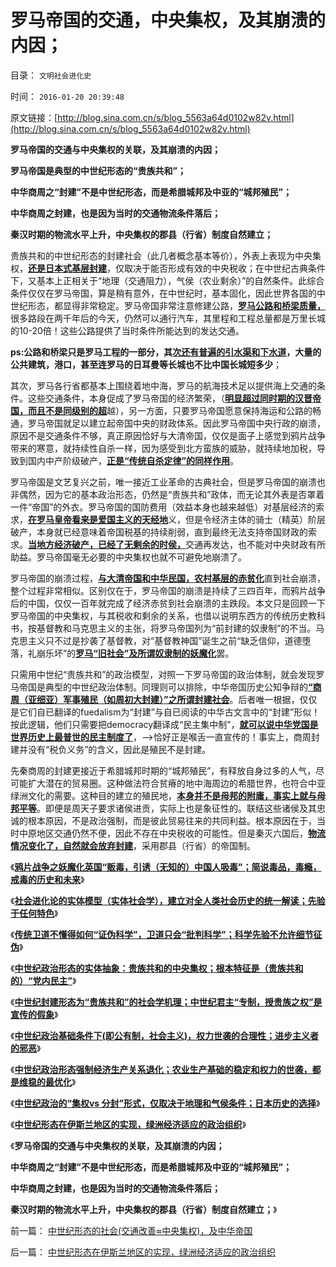 # 罗马帝国的交通，中央集权，及其崩溃的内因；

目录： `文明社会进化史` 

时间： `2016-01-20 20:39:48` 

原文链接：[http://blog.sina.com.cn/s/blog_5563a64d0102w82v.html](http://blog.sina.com.cn/s/blog_5563a64d0102w82v.html)

**罗马帝国的交通与中央集权的关联，及其崩溃的内因；**

**罗马帝国是典型的中世纪形态的“贵族共和”；**

**中华商周之“封建”不是中世纪形态，而是希腊城邦及中亚的“城邦殖民”；**

**中华商周之封建，也是因为当时的交通物流条件落后；**

**秦汉时期的物流水平上升，中央集权的郡县（行省）制度自然建立；**

贵族共和的中世纪形态的封建社会（此几者概念基本等价），外表上表现为中央集权，[**还是日本式基层封建**](../../../2016/1/18/日本地理条件下武士分封的最优化，及日本历史的选择；.md)，仅取决于能否形成有效的中央税收；在中世纪古典条件下，又基本上正相关于“地理（交通阻力），气侯（农业剩余）”的自然条件。此综合条件仅仅在罗马帝国，算是稍有意外，在中世纪时，基本固化，因此世界各国的中世纪形态，都显得非常稳定。罗马帝国非常注意修建公路，[**罗马公路和桥梁质量，**](../../../2010/6/2/罗马建筑水平近乎现代化;罗马是古代建筑大王.md)很多路段在两千年后的今天，仍然可以通行汽车，其里程和工程总量都是万里长城的10-20倍！这些公路提供了当时条件所能达到的发达交通。

**ps:公路和桥梁只是罗马工程的一部分，其[**次还有普遍的引水渠和下水道**](../../../2010/4/12/云南缺水是没有科学常识的自作自受.md)，大量的公共建筑，港口，甚至连罗马的日耳曼等长城也不比中国长城短多少**；

其次，罗马各行省都基本上围绕着地中海，罗马的航海技术足以提供海上交通的条件。这些交通条件，本身促成了罗马帝国的经济繁荣，（[**明显超过同时期的汉晋帝国，而且不是同级别的超**](../../../2010/6/3/罗马安东尼王朝经济规模是宋朝的3－6倍.md)越），另一方面，只要罗马帝国愿意保持海运和公路的畅通，罗马帝国就足以建立起帝国中央的财政体系。因此罗马帝国中央行政的崩溃，原因不是交通条件不够，真正原因恰好与大清帝国，仅仅是面子上感觉到鸦片战争带来的寒意，就持续性自杀一样，因为感受到北方蛮族的威胁，就持续地加税，导致到国内中产阶级破产，[**正是“传统自杀定律”的同样作用**](../../../2016/1/4/鸦片战争后中华传统的自杀轨迹，专制恐龙更具自杀倾向.md)。

罗马帝国是文艺复兴之前，唯一接近工业革命的古典社会，但是罗马帝国的崩溃也非偶然，因为它的基本政治形态，仍然是“贵族共和”政体，而无论其外表是否罩着一件“帝国”的外衣。罗马帝国的国防费用（效益本身也越来越低）对基层经济的索求，[**在罗马皇帝看来是爱国主义的天经地**](../../../2010/8/25/公私不分是制造暴君的制度.md)义，但是令经济主体的骑士（精英）阶层破产，本身就已经意味着帝国税基的持续削弱，直到最终无法支持帝国财政的索求。[**当地方经济破产，已经了无剩余的时侯，**](../../../2016/1/17/中世纪政治形态强制经济生产关系退化，直到农业和贫困；.md)交通再发达，也不能对中央财政有所助益。罗马帝国毫无必要的中央集权也就不可避免地崩溃了。

罗马帝国的崩溃过程，[**与大清帝国和中华民国，农村基层的赤贫化**](../../../2015/12/26/“孔儒／传统灭亡模式”，专制国家的自杀路径；.md)直到社会崩溃，整个过程非常相似。区别仅在于，罗马帝国的崩溃是持续了三四百年，而鸦片战争后的中国，仅仅一百年就完成了经济赤贫到社会崩溃的主跌段。本文只是回顾一下罗马帝国的中央集权，与其税收和剩余的关系，也借以说明东西方的传统历史教科书，按基督教和马克思主义的主张，将罗马帝国列为“前封建的奴隶制”的不当。马克思主义只不过是抄袭了基督教，对“基督教神国”诞生之前“缺乏信仰，道德堕落，礼崩乐坏”的[**罗马“旧社会”及所谓奴隶制的妖魔化**](../../../2012/11/19/民主进程无法回避基督教的阴暗面；.md)罢。

只需用中世纪“贵族共和”的政治模型，对照一下罗马帝国的政治体制，就会发现罗马帝国是典型的中世纪政治体制。同理则可以排除，中华帝国历史公知争辩的[**“商周（亚细亚）军事殖民（如周初大封建）”之所谓封建社会**](../../../2012/3/25/春秋封建是军事贵族的经济殖民，与欧洲中世纪的根本区别.md)。后者唯一根据，仅仅是它们自已翻译的fuedalism为“封建”与自已阅读的中华古文言中的“封建”形似！按此逻辑，他们只需要把democracy翻译成“民主集中制”，[**就可以说中华党国是世界历史上最普世的民主制度了**](../../../2012/6/16/世袭君主制是民主集中的逻辑必然；关住权力的“笼子”是什么？.md)，——>恰好正是喉舌一直宣传的！事实上，商周封建并没有“税负义务”的含义，因此是殖民不是封建。

先秦商周的封建更接近于希腊城邦时期的“城邦殖民”，有释放自身过多的人气，尽可能扩大潜在的贸易圈。这种做法符合贫瘠的地中海周边的希腊世界，也符合中亚绿洲文化的需要。这种目的建立的殖民地，[**本身并不是母邦的附庸，事实上就与母邦平等**](../../../2014/2/26/13岁学童问：如何简单区分各种殖民地？.md)。即便是周天子要求诸侯进贡，实际上也是象征性的。联结这些诸侯及其忠诚的根本原因，不是政治强制，而是彼此贸易往来的共同利益。根本原因在于，当时中原地区交通仍然不便，因此不存在中央税收的可能性。但是秦灭六国后，[**物流情况变化了，自然就会放弃封建**](../../../2010/6/7/大运河与中央集权；物流成本与政治形态的关系.md)，采用郡县（行省）的帝国制。

《[**鸦片战争之妖魔化英国“贩毒，引诱（无知的）中国人吸毒”；简说毒品，毒瘾，戒毒的历史和未来**](../../../2016/1/8/简说毒品，毒瘾，戒毒的历史和未来，及鸦片战争.md)》

《[**社会进化论的实体模型（实体社会学），建立对全人类社会历史的统一解读；先验于任何特色**](../../../2016/1/10/建立对全人类社会历史的统一解读.md)》

《[**传统卫道不懂得如何“证伪科学”，卫道只会“批判科学”；科学先验不允许细节征伪**](../../../2016/1/11/实体历史学不是“借古喻今”，而是“古今通判”.md)》

《[**中世纪政治形态的实体抽象：贵族共和的中央集权；根本特征是（贵族共和的）“党内民主”**](../../../2016/1/12/中世纪政治形态的实体抽象：贵族共和的中央集权；.md)》

《[**中世纪封建形态为“贵族共和”的社会学机理；中世纪君主“专制，授贵族之权”是宣传的假象**](../../../2016/1/13/中世纪封建形态为“贵族共和”的社会学机理；.md)》

《[**中世纪政治基础条件下(即公有制，社会主义)，权力世袭的合理性；进步主义者的邪恶**](../../../2016/1/14/中世纪的封建政治条件下，权力世袭的合理性.md)》

《[**中世纪政治形态强制经济生产关系退化；农业生产基础的稳定和权力的世袭，都是维稳的最优化**](../../../2016/1/17/中世纪政治形态强制经济生产关系退化，直到农业和贫困；.md)》

《[**中世纪政治的“集权vs 分封”形式，仅取决于地理和气侯条件；日本历史的选择**](../../../2016/1/18/日本地理条件下武士分封的最优化，及日本历史的选择；.md)》

《[**中世纪形态在伊斯兰地区的实现，绿洲经济适应的政治组织**](../../../2016/1/19/中世纪形态在伊斯兰地区的实现，绿洲经济适应的政治组织.md)》

《**罗马帝国的交通与中央集权的关联，及其崩溃的内因；**

**中华商周之“封建”不是中世纪形态，而是希腊城邦及中亚的“城邦殖民”；**

**中华商周之封建，也是因为当时的交通物流条件落后；**

**秦汉时期的物流水平上升，中央集权的郡县（行省）制度自然建立；**》

前一篇： [中世纪形态的社会(交通改善≈中央集权)，及中华帝国](../../../2016/1/21/中世纪形态的社会(交通改善≈中央集权)，及中华帝国.md)

后一篇： [中世纪形态在伊斯兰地区的实现，绿洲经济适应的政治组织](../../../2016/1/19/中世纪形态在伊斯兰地区的实现，绿洲经济适应的政治组织.md)

